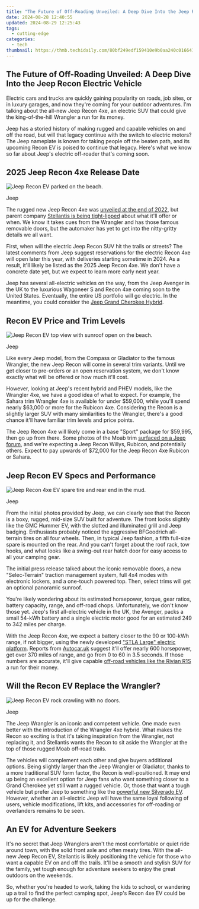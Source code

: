 ```yaml
---
title: "The Future of Off-Roading Unveiled: A Deep Dive Into the Jeep Recon Electric Vehicle"
date: 2024-08-28 12:40:55
updated: 2024-08-29 12:25:43
tags:
  - cutting-edge
categories:
  - tech
thumbnail: https://thmb.techidaily.com/80bf249edf159410e9b0aa240c01664195ceb40e24ab3ca2d1256f5edd3745fb.jpg
---
```


## The Future of Off-Roading Unveiled: A Deep Dive Into the Jeep Recon Electric Vehicle

Electric cars and trucks are quickly gaining popularity on roads, job sites, or in luxury garages, and now they're coming for your outdoor adventures. I'm talking about the all-new Jeep Recon 4xe, an electric SUV that could give the king-of-the-hill Wrangler a run for its money.

 Jeep has a storied history of making rugged and capable vehicles on and off the road, but will that legacy continue with the switch to electric motors? The Jeep nameplate is known for taking people off the beaten path, and its upcoming Recon EV is poised to continue that legacy. Here's what we know so far about Jeep's electric off-roader that's coming soon.

##  2025 Jeep Recon 4xe Release Date

![Jeep Recon EV parked on the beach.](https://static1.howtogeekimages.com/wordpress/wp-content/uploads/2023/10/jeep-recon-ev-on-the-beach.jpg) 

Jeep

 The rugged new Jeep Recon 4xe was [unveiled at the end of 2022](https://extra-tips.techidaily.com/updated-awaken-the-warrior-within-with-these-10-films/), but parent company [Stellantis is being tight-lipped](http://www.media.stellantis.com/em-en/jeep/press/jeep-brand-reveals-plan-for-global-leadership-in-suv-electrification) about what it'll offer or when. We know it takes cues from the Wrangler and has those famous removable doors, but the automaker has yet to get into the nitty-gritty details we all want.

 First, when will the electric Jeep Recon SUV hit the trails or streets? The latest comments from Jeep suggest reservations for the electric Recon 4xe will open later this year, with deliveries starting sometime in 2024\. As a result, it'll likely be listed as the 2025 Jeep Recon 4xe. We don't have a concrete date yet, but we expect to learn more early next year.

 Jeep has several all-electric vehicles on the way, from the Jeep Avenger in the UK to the luxurious Wagoneer S and Recon 4xe coming soon to the United States. Eventually, the entire US portfolio will go electric. In the meantime, you could consider the [Jeep Grand Cherokee Hybrid](https://screen-sharing-recording.techidaily.com/in-2024-sweet-indulgence-recording-a-compreran-analysis/).

##  Recon EV Price and Trim Levels

![Jeep Recon EV top view with sunroof open on the beach.](https://static1.howtogeekimages.com/wordpress/wp-content/uploads/2023/10/jeep-recon-ev-top-view-and-sunroof.jpg) 

Jeep

 Like every Jeep model, from the Compass or Gladiator to the famous Wrangler, the new Jeep Recon will come in several trim variants. Until we get closer to pre-orders or an open reservation system, we don't know exactly what will be offered or how much it'll cost.

 However, looking at Jeep's recent hybrid and PHEV models, like the Wrangler 4xe, we have a good idea of what to expect. For example, the Sahara trim Wrangler 4xe is available for under $59,000, while you'll spend nearly $63,000 or more for the Rubicon 4xe. Considering the Recon is a slightly larger SUV with many similarities to the Wrangler, there's a good chance it'll have familiar trim levels and price points.

 The Jeep Recon 4xe will likely come in a base "Sport" package for $59,995, then go up from there. Some photos of the Moab trim [surfaced on a Jeep forum](https://www.jeepreconforum.com/forum/threads/first-real-life-look-2025-jeep-recon-moab-4xe-concept-shown-to-dealers-at-stellantis-event.10868/), and we're expecting a Jeep Recon Willys, Rubicon, and potentially others. Expect to pay upwards of $72,000 for the Jeep Recon 4xe Rubicon or Sahara.

##  Jeep Recon EV Specs and Performance

![Jeep Recon 4xe EV spare tire and rear end in the mud.](https://static1.howtogeekimages.com/wordpress/wp-content/uploads/2023/10/jeep-recon-4xe-ev-on-a-beach.jpg) 

Jeep

 From the initial photos provided by Jeep, we can clearly see that the Recon is a boxy, rugged, mid-size SUV built for adventure. The front looks slightly like the GMC Hummer EV, with the slotted and illuminated grill and Jeep badging. Enthusiasts probably noticed the aggressive BFGoodrich all-terrain tires on all four wheels. Then, in typical Jeep fashion, a fifth full-size spare is mounted on the rear. And you can't forget about the roof rack, tow hooks, and what looks like a swing-out rear hatch door for easy access to all your camping gear.

 The initial press release talked about the iconic removable doors, a new "Selec-Terrain" traction management system, full 4x4 modes with electronic lockers, and a one-touch powered top. Then, select trims will get an optional panoramic sunroof.

 You're likely wondering about its estimated horsepower, torque, gear ratios, battery capacity, range, and off-road chops. Unfortunately, we don't know those yet. Jeep's first all-electric vehicle in the UK, the Avenger, packs a small 54-kWh battery and a single electric motor good for an estimated 249 to 342 miles per charge.

 With the Jeep Recon 4xe, we expect a battery closer to the 90 or 100-kWh range, if not bigger, using the newly developed ["STLA Large" electric platform](https://www.stellantis.com/en/news/press-releases/2023/march/stellantis-announces-allocation-of-bev-centric-stla-large-vehicles-to-cassino-assembly-plant). Reports from [Autocar.uk](https://www.autocar.co.uk/car-news/new-cars/jeep-recon) suggest it'll offer nearly 600 horsepower, get over 370 miles of range, and go from 0 to 60 in 3.5 seconds. If those numbers are accurate, it'll give capable [off-road vehicles like the Rivian R1S](https://tech-revival.techidaily.com/understanding-artificnial-intelligence-insights-and-potential-risks/) a run for their money.

##  Will the Recon EV Replace the Wrangler?

![Jeep Recon EV rock crawling with no doors.](https://static1.howtogeekimages.com/wordpress/wp-content/uploads/2023/10/jeep-recon-ev-no-doors.jpg) 

Jeep

 The Jeep Wrangler is an iconic and competent vehicle. One made even better with the introduction of the Wrangler 4xe hybrid. What makes the Recon so exciting is that it's taking inspiration from the Wrangler, not replacing it, and Stellantis wants the Recon to sit aside the Wrangler at the top of those rugged Moab off-road trails.

 The vehicles will complement each other and give buyers additional options. Being slightly larger than the Jeep Wrangler or Gladiator, thanks to a more traditional SUV form factor, the Recon is well-positioned. It may end up being an excellent option for Jeep fans who want something closer to a Grand Cherokee yet still want a rugged vehicle. Or, those that want a tough vehicle but prefer Jeep to something like the [powerful new Silverado EV](https://youtube-tips.techidaily.com/ed-mastering-youtube-shorts-key-facts-for-2024/). However, whether an all-electric Jeep will have the same loyal following of users, vehicle modifications, lift kits, and accessories for off-roading or overlanders remains to be seen.

##  An EV for Adventure Seekers

 It's no secret that Jeep Wranglers aren't the most comfortable or quiet ride around town, with the solid front axle and often meaty tires. With the all-new Jeep Recon EV, Stellantis is likely positioning the vehicle for those who want a capable EV on and off the trails. It'll be a smooth and stylish SUV for the family, yet tough enough for adventure seekers to enjoy the great outdoors on the weekends.

 So, whether you're headed to work, taking the kids to school, or wandering up a trail to find the perfect camping spot, Jeep's Recon 4xe EV could be up for the challenge.

<ins class="adsbygoogle"
     style="display:block"
     data-ad-format="autorelaxed"
     data-ad-client="ca-pub-7571918770474297"
     data-ad-slot="1223367746"></ins>



<ins class="adsbygoogle"
     style="display:block"
     data-ad-client="ca-pub-7571918770474297"
     data-ad-slot="8358498916"
     data-ad-format="auto"
     data-full-width-responsive="true"></ins>
